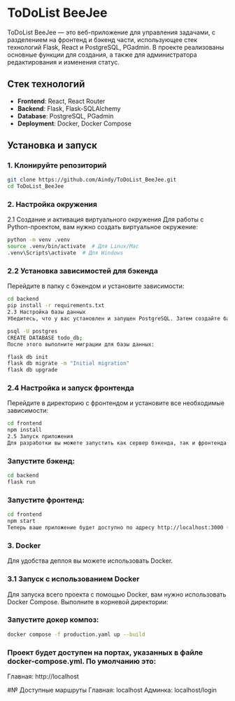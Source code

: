 # ToDoList BeeJee

ToDoList BeeJee — это веб-приложение для управления задачами, с разделением на фронтенд и бэкенд части, использующее стек технологий Flask, React и PostgreSQL, PGadmin. В проекте реализованы основные функции для создания, а также для администратора редактирования и изменения статус.

## Стек технологий

- **Frontend**: React, React Router
- **Backend**: Flask, Flask-SQLAlchemy
- **Database**: PostgreSQL, PGadmin
- **Deployment**: Docker, Docker Compose

## Установка и запуск

### 1. Клонируйте репозиторий

```bash
git clone https://github.com/Aindy/ToDoList_BeeJee.git
cd ToDoList_BeeJee
```
### 2. Настройка окружения
2.1 Создание и активация виртуального окружения
Для работы с Python-проектом, вам нужно создать виртуальное окружение:

```bash
python -m venv .venv
source .venv/bin/activate  # Для Linux/Mac
.venv\Scripts\activate  # Для Windows
```
### 2.2 Установка зависимостей для бэкенда
Перейдите в папку с бэкендом и установите зависимости:

```bash
cd backend
pip install -r requirements.txt
2.3 Настройка базы данных
Убедитесь, что у вас установлен и запущен PostgreSQL. Затем создайте базу данных:
```
```bash
psql -U postgres
CREATE DATABASE todo_db;
После этого выполните миграции для базы данных:
```
```bash
flask db init
flask db migrate -m "Initial migration"
flask db upgrade
```
### 2.4 Настройка и запуск фронтенда
Перейдите в директорию с фронтендом и установите все необходимые зависимости:

```bash
cd frontend
npm install
2.5 Запуск приложения
Для разработки вы можете запустить как сервер бэкенда, так и фронтенда:
```
### Запустите бэкенд:
```bash
cd backend
flask run
```
### Запустите фронтенд:
```bash
cd frontend
npm start
Теперь ваше приложение будет доступно по адресу http://localhost:3000 (для фронтенда) и http://localhost:5000 (для бэкенда).
```
### 3. Docker
Для удобства деплоя вы можете использовать Docker.

### 3.1 Запуск с использованием Docker
Для запуска всего проекта с помощью Docker, вам нужно использовать Docker Compose.
Выполните в корневой директории:

### Запустите докер композ:
```bash
docker compose -f production.yaml up --build
```

### Проект будет доступен на портах, указанных в файле docker-compose.yml. По умолчанию это:

Главная: http://localhost

#№ Доступные маршруты
Главная: localhost
Админка: localhost/login
